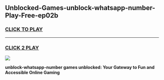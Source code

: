 
## Unblocked-Games-unblock-whatsapp-number-Play-Free-ep02b
<h3>
<a href="https://premium76.site?title=unblock-whatsapp-number&ref=20M">CLICK TO PLAY</a></h3>
<hr>

<h3>
<a href="https://premium76.site?title=unblock-whatsapp-number&ref=20M">CLICK 2 PLAY</a>
  
</h3>

<a href="https://premium76.site?title=unblock-whatsapp-number&ref=19M"><img src="https://clearcache.store/games.png"></a>


**unblock-whatsapp-number games unblocked: Your Gateway to Fun and Accessible Online Gaming**
